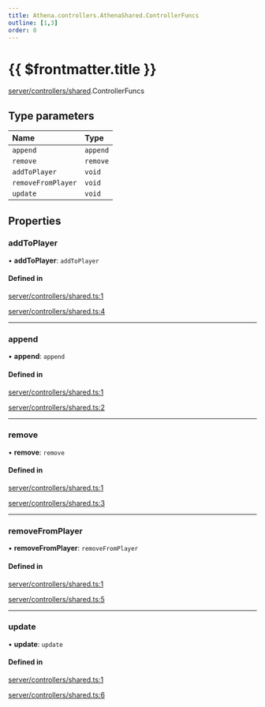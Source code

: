 ```yaml
---
title: Athena.controllers.AthenaShared.ControllerFuncs
outline: [1,3]
order: 0
---
```


# {{ $frontmatter.title }}


[server/controllers/shared](../modules/server_controllers_shared.md).ControllerFuncs

## Type parameters

| Name | Type |
| :------ | :------ |
| `append` | `append` |
| `remove` | `remove` |
| `addToPlayer` | `void` |
| `removeFromPlayer` | `void` |
| `update` | `void` |

## Properties

### addToPlayer

• **addToPlayer**: `addToPlayer`

#### Defined in

[server/controllers/shared.ts:1](https://github.com/Stuyk/altv-athena/blob/76e36de/src/core/server/controllers/shared.ts#L1)

[server/controllers/shared.ts:4](https://github.com/Stuyk/altv-athena/blob/76e36de/src/core/server/controllers/shared.ts#L4)

___

### append

• **append**: `append`

#### Defined in

[server/controllers/shared.ts:1](https://github.com/Stuyk/altv-athena/blob/76e36de/src/core/server/controllers/shared.ts#L1)

[server/controllers/shared.ts:2](https://github.com/Stuyk/altv-athena/blob/76e36de/src/core/server/controllers/shared.ts#L2)

___

### remove

• **remove**: `remove`

#### Defined in

[server/controllers/shared.ts:1](https://github.com/Stuyk/altv-athena/blob/76e36de/src/core/server/controllers/shared.ts#L1)

[server/controllers/shared.ts:3](https://github.com/Stuyk/altv-athena/blob/76e36de/src/core/server/controllers/shared.ts#L3)

___

### removeFromPlayer

• **removeFromPlayer**: `removeFromPlayer`

#### Defined in

[server/controllers/shared.ts:1](https://github.com/Stuyk/altv-athena/blob/76e36de/src/core/server/controllers/shared.ts#L1)

[server/controllers/shared.ts:5](https://github.com/Stuyk/altv-athena/blob/76e36de/src/core/server/controllers/shared.ts#L5)

___

### update

• **update**: `update`

#### Defined in

[server/controllers/shared.ts:1](https://github.com/Stuyk/altv-athena/blob/76e36de/src/core/server/controllers/shared.ts#L1)

[server/controllers/shared.ts:6](https://github.com/Stuyk/altv-athena/blob/76e36de/src/core/server/controllers/shared.ts#L6)
